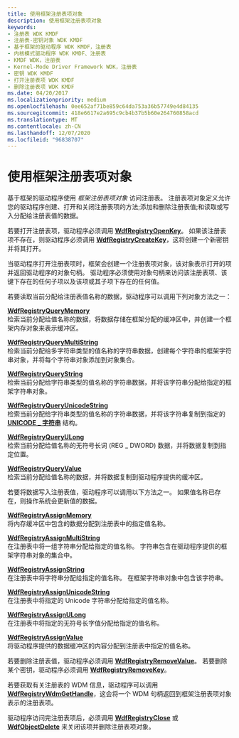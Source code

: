```yaml
---
title: 使用框架注册表项对象
description: 使用框架注册表项对象
keywords:
- 注册表 WDK KMDF
- 注册表-密钥对象 WDK KMDF
- 基于框架的驱动程序 WDK KMDF，注册表
- 内核模式驱动程序 WDK KMDF、注册表
- KMDF WDK，注册表
- Kernel-Mode Driver Framework WDK，注册表
- 密钥 WDK KMDF
- 打开注册表项 WDK KMDF
- 删除注册表项 WDK KMDF
ms.date: 04/20/2017
ms.localizationpriority: medium
ms.openlocfilehash: 0ee652af71be859c64da753a36b57749e4d84135
ms.sourcegitcommit: 418e6617e2a695c9cb4b37b5b60e264760858acd
ms.translationtype: MT
ms.contentlocale: zh-CN
ms.lasthandoff: 12/07/2020
ms.locfileid: "96838707"
---
```

# <a name="using-framework-registry-key-objects"></a>使用框架注册表项对象


基于框架的驱动程序使用 *框架注册表项对象* 访问注册表。 注册表项对象定义允许您的驱动程序创建、打开和关闭注册表项的方法;添加和删除注册表值;和读取或写入分配给注册表值的数据。

若要打开注册表项，驱动程序必须调用 [**WdfRegistryOpenKey**](/windows-hardware/drivers/ddi/wdfregistry/nf-wdfregistry-wdfregistryopenkey)。 如果该注册表项不存在，则驱动程序必须调用 [**WdfRegistryCreateKey**](/windows-hardware/drivers/ddi/wdfregistry/nf-wdfregistry-wdfregistrycreatekey)，这将创建一个新密钥并将其打开。

当驱动程序打开注册表项时，框架会创建一个注册表项对象，该对象表示打开的项并返回驱动程序的对象句柄。 驱动程序必须使用对象句柄来访问该注册表项、该键下存在的任何子项以及该项或其子项下存在的任何值。

若要读取当前分配给注册表值名称的数据，驱动程序可以调用下列对象方法之一：

<a href="" id="---------wdfregistryquerymemory--------"></a>[**WdfRegistryQueryMemory**](/windows-hardware/drivers/ddi/wdfregistry/nf-wdfregistry-wdfregistryquerymemory)  
检索当前分配给值名称的数据，将数据存储在框架分配的缓冲区中，并创建一个框架内存对象来表示缓冲区。

<a href="" id="---------wdfregistryquerymultistring--------"></a>[**WdfRegistryQueryMultiString**](/windows-hardware/drivers/ddi/wdfregistry/nf-wdfregistry-wdfregistryquerymultistring)  
检索当前分配给多字符串类型的值名称的字符串数据，创建每个字符串的框架字符串对象，并将每个字符串对象添加到对象集合。

<a href="" id="---------wdfregistryquerystring--------"></a>[**WdfRegistryQueryString**](/windows-hardware/drivers/ddi/wdfregistry/nf-wdfregistry-wdfregistryquerystring)  
检索当前分配给字符串类型的值名称的字符串数据，并将该字符串分配给指定的框架字符串对象。

<a href="" id="---------wdfregistryqueryunicodestring--------"></a>[**WdfRegistryQueryUnicodeString**](/windows-hardware/drivers/ddi/wdfregistry/nf-wdfregistry-wdfregistryqueryunicodestring)  
检索当前分配给字符串类型的值名称的字符串数据，并将该字符串复制到指定的 [**UNICODE \_ 字符串**](/windows-hardware/drivers/ddi/wudfwdm/ns-wudfwdm-_unicode_string) 结构。

<a href="" id="---------wdfregistryqueryulong--------"></a>[**WdfRegistryQueryULong**](/windows-hardware/drivers/ddi/wdfregistry/nf-wdfregistry-wdfregistryqueryulong)  
检索当前分配给值名称的无符号长词 (REG \_ DWORD) 数据，并将数据复制到指定位置。

<a href="" id="---------wdfregistryqueryvalue--------"></a>[**WdfRegistryQueryValue**](/windows-hardware/drivers/ddi/wdfregistry/nf-wdfregistry-wdfregistryqueryvalue)  
检索当前分配给值名称的数据，并将数据复制到驱动程序提供的缓冲区。

若要将数据写入注册表值，驱动程序可以调用以下方法之一。 如果值名称已存在，则操作系统会更新值的数据。

<a href="" id="---------wdfregistryassignmemory--------"></a>[**WdfRegistryAssignMemory**](/windows-hardware/drivers/ddi/wdfregistry/nf-wdfregistry-wdfregistryassignmemory)  
将内存缓冲区中包含的数据分配到注册表中的指定值名称。

<a href="" id="---------wdfregistryassignmultistring--------"></a>[**WdfRegistryAssignMultiString**](/windows-hardware/drivers/ddi/wdfregistry/nf-wdfregistry-wdfregistryassignmultistring)  
在注册表中将一组字符串分配给指定的值名称。 字符串包含在驱动程序提供的框架字符串对象的集合中。

<a href="" id="---------wdfregistryassignstring--------"></a>[**WdfRegistryAssignString**](/windows-hardware/drivers/ddi/wdfregistry/nf-wdfregistry-wdfregistryassignstring)  
在注册表中将字符串分配给指定的值名称。 在框架字符串对象中包含该字符串。

<a href="" id="---------wdfregistryassignunicodestring--------"></a>[**WdfRegistryAssignUnicodeString**](/windows-hardware/drivers/ddi/wdfregistry/nf-wdfregistry-wdfregistryassignunicodestring)  
在注册表中将指定的 Unicode 字符串分配给指定的值名称。

<a href="" id="---------wdfregistryassignulong--------"></a>[**WdfRegistryAssignULong**](/windows-hardware/drivers/ddi/wdfregistry/nf-wdfregistry-wdfregistryassignulong)  
在注册表中将指定的无符号长字值分配给指定的值名称。

<a href="" id="---------wdfregistryassignvalue--------"></a>[**WdfRegistryAssignValue**](/windows-hardware/drivers/ddi/wdfregistry/nf-wdfregistry-wdfregistryassignvalue)  
将驱动程序提供的数据缓冲区的内容分配到注册表中指定的值名称。

若要删除注册表值，驱动程序必须调用 [**WdfRegistryRemoveValue**](/windows-hardware/drivers/ddi/wdfregistry/nf-wdfregistry-wdfregistryremovevalue)。 若要删除某个密钥，驱动程序必须调用 [**WdfRegistryRemoveKey**](/windows-hardware/drivers/ddi/wdfregistry/nf-wdfregistry-wdfregistryremovekey)。

若要获取有关注册表的 WDM 信息，驱动程序可以调用 [**WdfRegistryWdmGetHandle**](/windows-hardware/drivers/ddi/wdfregistry/nf-wdfregistry-wdfregistrywdmgethandle)，这会将一个 WDM 句柄返回到框架注册表项对象表示的注册表项。

驱动程序访问完注册表项后，必须调用 [**WdfRegistryClose**](/windows-hardware/drivers/ddi/wdfregistry/nf-wdfregistry-wdfregistryclose) 或 [**WdfObjectDelete**](/windows-hardware/drivers/ddi/wdfobject/nf-wdfobject-wdfobjectdelete) 来关闭该项并删除注册表项对象。

